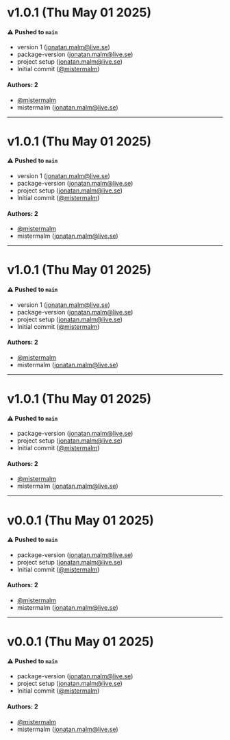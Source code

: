 # v1.0.1 (Thu May 01 2025)

#### ⚠️ Pushed to `main`

- version 1 (jonatan.malm@live.se)
- package-version (jonatan.malm@live.se)
- project setup (jonatan.malm@live.se)
- Initial commit ([@mistermalm](https://github.com/mistermalm))

#### Authors: 2

- [@mistermalm](https://github.com/mistermalm)
- mistermalm (jonatan.malm@live.se)

---

# v1.0.1 (Thu May 01 2025)

#### ⚠️ Pushed to `main`

- version 1 (jonatan.malm@live.se)
- package-version (jonatan.malm@live.se)
- project setup (jonatan.malm@live.se)
- Initial commit ([@mistermalm](https://github.com/mistermalm))

#### Authors: 2

- [@mistermalm](https://github.com/mistermalm)
- mistermalm (jonatan.malm@live.se)

---

# v1.0.1 (Thu May 01 2025)

#### ⚠️ Pushed to `main`

- version 1 (jonatan.malm@live.se)
- package-version (jonatan.malm@live.se)
- project setup (jonatan.malm@live.se)
- Initial commit ([@mistermalm](https://github.com/mistermalm))

#### Authors: 2

- [@mistermalm](https://github.com/mistermalm)
- mistermalm (jonatan.malm@live.se)

---

# v1.0.1 (Thu May 01 2025)

#### ⚠️ Pushed to `main`

- package-version (jonatan.malm@live.se)
- project setup (jonatan.malm@live.se)
- Initial commit ([@mistermalm](https://github.com/mistermalm))

#### Authors: 2

- [@mistermalm](https://github.com/mistermalm)
- mistermalm (jonatan.malm@live.se)

---

# v0.0.1 (Thu May 01 2025)

#### ⚠️ Pushed to `main`

- package-version (jonatan.malm@live.se)
- project setup (jonatan.malm@live.se)
- Initial commit ([@mistermalm](https://github.com/mistermalm))

#### Authors: 2

- [@mistermalm](https://github.com/mistermalm)
- mistermalm (jonatan.malm@live.se)

---

# v0.0.1 (Thu May 01 2025)

#### ⚠️ Pushed to `main`

- package-version (jonatan.malm@live.se)
- project setup (jonatan.malm@live.se)
- Initial commit ([@mistermalm](https://github.com/mistermalm))

#### Authors: 2

- [@mistermalm](https://github.com/mistermalm)
- mistermalm (jonatan.malm@live.se)
